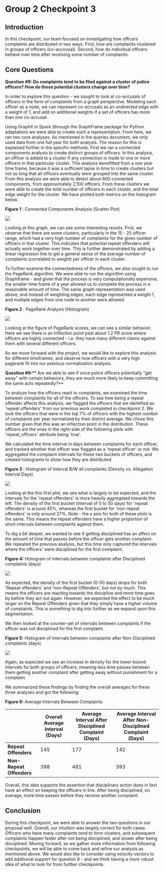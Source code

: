 # Group 2 Checkpoint 3

## Introduction

In this checkpoint, our team focused on investigating how officers complaints are distributed in two ways. First, how are complaints clustered in groups of officers (co-accousal). Second, how do individual officers behave over time after receiving some number of complaints.

## Core Questions

**Question #8: Do complaints tend to be filed against a cluster of police officers? How do these potential clusters change over time?**

In order to explore this question - we sought to look at co-accusals of officers in the form of complaints from a graph perspective. Modeling each officer as a node, we can represent co-accusals as an undirected edge with a weight of 1, and add on additional weights if a set of officers has more than one co-accusal.

Using GraphX in Spark (through the GraphFrame package for Python adaptation) we were able to create such a representation. From here, we ran two core analyses. As mentioned in the queries document, we only used data from one full year for both analysis. The reason for this is explained further in the specific methods. First we ran a connected components analysis to create distinct groups of officers. In this analysis, an officer is added to a cluster if any connection is made to one or more officers in that particular cluster. This analysis benefitted from a one year time frame, because it was a sufficient lapse in time to create clusters but not so long that all officers eventually were grouped into the same cluster. From this analysis we were able to detect about 600 connected components, from approximately 2,100 officers. From these clusters we were able to create the total number of officers in each cluster, and the total edge weight for the cluster. We have plotted both metrics on the histogram below.

**Figure 1** : Connected Components Analysis (Scatter Plot)

 <img src="/Checkpoint 3/images/ch3Fig1.png">

Looking at this graph, we can see some interesting results. First, we observe that there are some clusters, particularly in the 15 - 25 officer range, which had a very high number of complaints for the given number of officers in that cluster. This indicates that potential repeat offenders will actually work together over time. This is further demonstrated by adding a linear regression line to get a general sense of the average number of complaints (correlated to weight) per officer in each cluster.

To further examine the connectedness of the officers, we also sought to run the PageRank algorithm. We were able to run the algorithm using Graphframe - and given that the process is very computationally expensive, the smaller time frame of a year allowed us to complete the process in a reasonable amount of time. The same graph representation was used above, and instead of weighting edges, each edge represented a weight 1, and multiple edges from one node to another were allowed.

**Figure 2** : PageRank Analysis (Histogram)

<img src="/Checkpoint 3/images/ch3Fig2.png">

Looking at the figure of PageRank scores, we can see a similar behavior. Here we see there is an inflection point past about 1.2 PR score where officers are highly connected - i.e. they have many different claims against them with several different officers.

As we move forward with the project, we would like to explore this analysis for different timeframes, and observe how officers with a very high pagerank fit into our previous normalization analysis.

**Question #9:**** Are we able to see if once police officers potentially &quot;get away&quot; with certain behaviors, they are much more likely to keep committing the same acts repeatedly?**

To analyze how the officers react to complaints, we examined the time between complaints for all of the officers. To see how being a repeat offender affects this analysis, we flagged the officers that we identified as &#39;repeat offenders&#39; from our previous work completed in checkpoint 2. We took the officers that were in the top 7% of officers with the highest number of complaints per year normalized by their district average. We chose this number given that this was an inflection point in the distribution. These officers are the ones in the right-side of the following plots with &#39;repeat\_officers&#39; attribute being &#39;true&#39;.

We calculated the time interval in days between complaints for each officer, and tracked whether that officer was flagged as a &#39;repeat officer&#39; or not. We aggregated the complaint intervals for these two buckets of officers, and created histograms to show how they are distributed.



**Figure 3** : Histogram of Interval B/W all complaints (Density vs. Allegation Interval Days)

<img src="/Checkpoint 3/images/Overall_Interval_Histograms.png">

Looking at the this first plot, we see what is largely to be expected, and the intervals for the &#39;repeat offenders&#39; is more heavily aggregated towards the left. The density of the first bucket (interval of 0 to 50 days) for &#39;repeat offenders&#39; is around 45%, whereas the first bucket for &#39;non-repeat offenders&#39; is only around 27%. Note - the x axis for both of these plots is the same. This means the repeat offenders have a higher proportion of short intervals between complaints against them.

To dig a bit deeper, we wanted to see if getting disciplined has an affect on the amount of time that passes before the officer gets another complaint. We repeated the previous analysis, but this time only captured the intervals where the officers&#39; were disciplined for the first complaint.



**Figure 4:** Histogram of intervals between complaints after Disciplined complaints (days)

<img src="/Checkpoint 3/images/Disciplined_Interval_Histograms.png">

As expected, the density of the first bucket (0-50 days) drops for both &#39;Repeat offenders&#39; and &#39;non-Repeat Offenders&#39;, but not by much. This means the officers are reacting towards the discipline and more time goes by before they act out again. However, we expected the effect to be much larger on the Repeat Offenders given that they simply have a higher volume of complaints. This is something to dig into further as we expand upon this segmentation.

We then looked at the counter-set of intervals between complaints if the officer was not disciplined for the first complaint.

**Figure 5:** Histogram of intervals between complaints after Non-Disciplined complaints (days)

<img src="/Checkpoint 3/images/Undisciplined_Interval_histograms.png">

Again, as expected we see an increase in density for the lower-bound intervals for both groups of officers, meaning less time passes between them getting another complaint after getting away without punishment for a complaint.

We summarized these findings by finding the overall averages for these three analyses and got the following:

**Figure 6:** Average Intervals Between Complaints

|   | **Overall Average Interval (Days)** | **Average Interval After Disciplined Complaint (Days)** | **Average Interval After Non-Disciplined Complaint (Days)** |
| --- | --- | --- | --- |
| **Repeat Offenders** | 145 | 177 | 142 |
| **Non-Repeat Offenders** | 398 | 481 | 393 |

Overall, this data supports the assertion that disciplinary action does in fact have an effect on keeping the officers in line. After being disciplined, on average, more time passes before they receive another complaint.

## Conclusion

During this checkpoint, we were able to answer the two questions in our proposal well. Overall, our intuition was largely correct for both cases. Officers who have many complaints tend to form clusters, and subsequent complaints happen faster after not being disciplined, and slower after being disciplined. Moving forward, as we gather more information from following checkpoints, we will be able to come back and refine our analysis as mentioned above. We would also like to consider using velocity vectors to add additional support for question 9 - and we think having a more robust idea of what to look for from further checkpoints.
